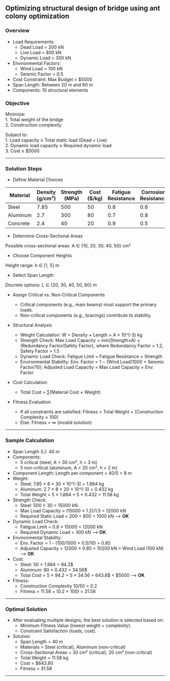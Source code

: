 ## Optimizing structural design of bridge using ant colony optimization 

### Overview
  - Load Requirements:  
    - Dead Load = 200 kN  
    - Live Load = 800 kN  
    - Dynamic Load = 300 kN  
  - Environmental Factors:
    - Wind Load = 100 kN  
    - Seismic Factor = 0.5  
  - Cost Constraint: Max Budget = $5000  
  - Span Length: Between 20 m and 60 m  
  - Components: 10 structural elements  

### Objective
 
 Minimize:  
    1. Total weight of the bridge  
    2. Construction complexity  

Subject to:  
    1. Load capacity ≥ Total static load (Dead + Live)  
    2. Dynamic load capacity ≥ Required dynamic load  
    3. Cost ≤ $5000  

---

### Solution Steps

  - Define Material Choices  

| Material   | Density (g/cm³) | Strength (MPa) | Cost ($/kg) | Fatigue Resistance | Corrosion Resistance |
|------------|----------------|----------------|-------------|-------------------|----------------------|
| Steel      | 7.85           | 500            | 50          | 0.8               | 0.6                  |
| Aluminum   | 2.7            | 300            | 80          | 0.7               | 0.8                  |
| Concrete   | 2.4            | 40             | 20          | 0.9               | 0.5                  |

   - Determine Cross-Sectional Areas

  Possible cross-sectional areas:  A ∈ {10, 20, 30, 40, 50} cm²

   - Choose Component Heights

Height range:  h ∈ [1, 5] m

  - Select Span Length

Discrete options: L ∈ {20, 30, 40, 50, 60} m

  - Assign Critical vs. Non-Critical Components
    - Critical components (e.g., main beams) must support the primary loads.  
    - Non-critical components (e.g., bracings) contribute to stability.  

  - Structural Analysis   
    - Weight Calculation: W = Density × Length × A × 10^(-3) kg 
    - Strength Check: Max Load Capacity = min(Strength×A) × (Redundancy Factor/Safety Factor), where Redundancy Factor = 1.2, Safety Factor = 1.5
    - Dynamic Load Check: Fatigue Limit = Fatigue Resistance × Strength  
    - Environmental Stability: Env. Factor = 1 − (Wind Load/1000 + Seismic Factor/10); Adjusted Load Capacity = Max Load Capacity × Env. Factor

  - Cost Calculation
    - Total Cost = ∑(Material Cost × Weight)

  - Fitness Evaluation
    - If all constraints are satisfied: Fitness = Total Weight + (Construction Complexity × 100) 
    - Else: Fitness = ∞ (invalid solution)

---

### **Sample Calculation**  
 
- Span Length (L): 40 m  
- Components: 
  - 5 critical (steel, A = 30 cm², h = 3 m)  
  - 5 non-critical (aluminum, A = 20 cm², h = 2 m)  
- Component Length: Length per component = 40/5 = 8 m
- Weight:
   - Steel: 7.85 × 8 × 30 × 10^(-3) = 1.884 kg  
   - Aluminum: 2.7 × 8 × 20 × 10^(-3) = 0.432 kg 
   - Total Weight = 5 × 1.884 + 5 × 0.432 = 11.58 kg 
- Strength Check:
   - Steel: 500 × 30 = 15000 kN  
   - Max Load Capacity = (15000 × 1.2)/1.5 = 12000 kN  
   - Required Static Load = 200 + 800 = 1000 kN ⟶ **OK**  
- Dynamic Load Check:
   - Fatigue Limit = 0.8 × 15000 = 12000 kN  
   - Required Dynamic Load = 300 kN ⟶ **OK**  
- Environmental Stability:  
   - Env. Factor = 1 - (100/1000 + 0.5/10) = 0.85   
   - Adjusted Capacity = 12000 × 0.85 = 10200 kN > Wind Load (100 kN) ⟶ **OK**  
- Cost:  
   - Steel: 50 × 1.884 = 94.2$  
   - Aluminum: 80 × 0.432 = 34.56$  
   - Total Cost = 5 × 94.2 + 5 × 34.56 = 643.8$  < $5000 ⟶ **OK**  
- Fitness:
   - Construction Complexity 10/50 = 0.2   
   - Fitness = 11.58 + (0.2 × 100) = 31.58 

---

### **Optimal Solution**  
- After evaluating multiple designs, the best solution is selected based on:  
  - Minimum Fitness Value (lowest weight + complexity).  
  - Constraint Satisfaction (loads, cost).  
- Solution  
  - Span Length = 40 m  
  - Materials = Steel (critical), Aluminum (non-critical)  
  - Cross-Sectional Areas = 30 cm² (critical), 20 cm² (non-critical)  
  - Total Weight = 11.58 kg  
  - Cost = $643.80  
  - Fitness = 31.58  

---
